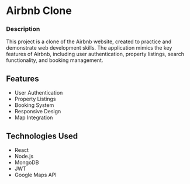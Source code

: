 # Airbnb Clone 
### Description
This project is a clone of the Airbnb website, created to practice and demonstrate web development skills. The application mimics the key features of Airbnb, including user authentication, property listings, search functionality, and booking management.

## Features
- User Authentication
- Property Listings
- Booking System
- Responsive Design
- Map Integration

## Technologies Used
* React
* Node.js
* MongoDB
* JWT
* Google Maps API


